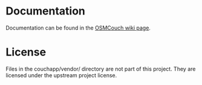 # Documentation
Documentation can be found in the [OSMCouch wiki page](https://wiki.openstreetmap.org/wiki/OSMCouch).

# License
Files in the couchapp/vendor/ directory are not part of this project. They are licensed under the upstream project license.
